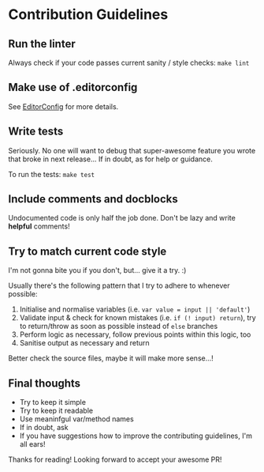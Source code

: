 # Contribution Guidelines

## Run the linter

Always check if your code passes current sanity / style checks: `make lint`

## Make use of .editorconfig

See [EditorConfig][editorconfig] for more details.

## Write tests

Seriously. No one will want to debug that super-awesome feature you wrote that broke in next release... If in doubt, as for help or guidance.

To run the tests: `make test`

## Include comments and docblocks

Undocumented code is only half the job done. Don't be lazy and write **helpful** comments!

## Try to match current code style

I'm not gonna bite you if you don't, but... give it a try. :)

Usually there's the following pattern that I try to adhere to whenever possible:

1. Initialise and normalise variables (i.e. `var value = input || 'default'`)
1. Validate input & check for known mistakes (i.e. `if (! input) return`), try to return/throw as soon as possible instead of `else` branches
1. Perform logic as necessary, follow previous points within this logic, too
1. Sanitise output as necessary and return

Better check the source files, maybe it will make more sense...!

## Final thoughts

- Try to keep it simple
- Try to keep it readable
- Use meaninfgul var/method names
- If in doubt, ask
- If you have suggestions how to improve the contributing guidelines, I'm all ears!

Thanks for reading! Looking forward to accept your awesome PR!

[editorconfig]: http://editorconfig.org
